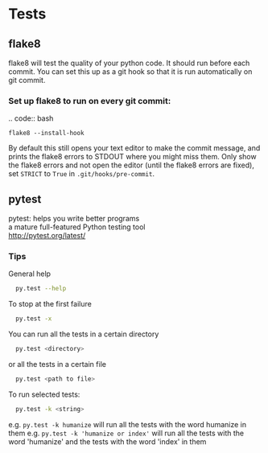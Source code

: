 # Tests

## flake8

flake8 will test the quality of your python code. It should run before 
each commit.
You can set this up as a git hook so that it is run automatically on 
git commit.

### Set up flake8 to run on every git commit:

.. code:: bash

    flake8 --install-hook

By default this still opens your text editor to make the commit message, and prints the flake8 errors to STDOUT where you might miss them. Only show the flake8 errors and not open the editor (until the flake8 errors are fixed), set ``STRICT`` to ``True`` in ``.git/hooks/pre-commit``.

## pytest

pytest: helps you write better programs  
a mature full-featured Python testing tool  
http://pytest.org/latest/  

### Tips

General help

```bash
  py.test --help
```

To stop at the first failure

```bash
  py.test -x 
```

You can run all the tests in a certain directory

```bash
  py.test <directory>
```

or all the tests in a certain file

```bash
  py.test <path to file>
```

To run selected tests:

```bash
  py.test -k <string>
```
e.g. `py.test -k humanize` will run all the tests with the word humanize in them
e.g. `py.test -k 'humanize or index'` will run all the tests with the word 'humanize' and the tests with the word 'index' in them

